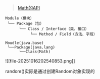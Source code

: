 >[Math的API](https://docs.oracle.com/en/java/javase/17/docs/api/java.base/java/lang/Math.html)

``` title:模块模型
Module（模块） 
 └── Package（包）
      └── Class / Interface（类、接口）
           └── Method / Field（方法、字段）
```

```
Moudle(java.base)
 └──Package(java.lang)
	  └──Class(Math)
```

![[file-20251016202540853.png]]

random()实际是通过创建Random对象实现的
